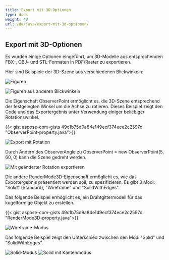 ```yaml
---
title: Export mit 3D-Optionen
type: docs
weight: 40
url: /de/java/export-mit-3d-optionen/
---
```


## **Export mit 3D-Optionen**

Es wurden einige Optionen eingeführt, um 3D-Modelle aus entsprechenden FBX-, OBJ- und STL-Formaten in PDF/Raster zu exportieren.

Hier sind Beispiele der 3D-Szene aus verschiedenen Blickwinkeln:

![Figuren](/_assets/fig1.png)

![Figuren aus anderen Blickwinkeln](/_assets/fig2.png)

Die Eigenschaft ObserverPoint ermöglicht es, die 3D-Szene entsprechend der festgelegten Winkel um die Achse zu rotieren. Dieses Beispiel zeigt den Code und das Exportergebnis unter Verwendung einiger beliebiger Rotationswinkel.

{{< gist aspose-com-gists 49c1b75d9a84e149ecf374ece2c2597d "ObserverPoint-property.java">}}

![Export mit Rotation](/_assets/fig3.png)

Durch Ändern des ObserverAngle zu ObserverPoint = new ObserverPoint(5, 60, 0) kann die Szene gedreht werden.

![Mit geänderter Rotation exportieren](/_assets/fig4.png)

Die andere RenderMode3D-Eigenschaft ermöglicht es, wie das Exportergebnis präsentiert werden soll, zu spezifizieren. Es gibt 3 Modi: "Solid" (Standard), "Wireframe" und "SolidWithEdges".

Das folgende Beispiel ermöglicht es, ein Drahtgittermodell für das kugelförmige Objekt zu erstellen.

{{< gist aspose-com-gists 49c1b75d9a84e149ecf374ece2c2597d "RenderMode3D-property.java">}}

![Wireframe-Modus](/_assets/fig5.png)

Das folgende Beispiel zeigt den Unterschied zwischen den Modi "Solid" und "SolidWithEdges".

![Solid-Modus](/_assets/fig6.png)
![Solid mit Kantenmodus](/_assets/fig7.png)
